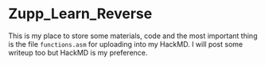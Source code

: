 # Zupp_Learn_Reverse
This is my place to store some materials, code and the most important thing is the file `functions.asm` for uploading into my HackMD. I will post some writeup too but HackMD is my preference.
